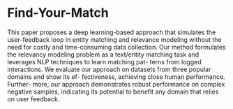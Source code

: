 # Find-Your-Match
This paper proposes a deep learning-based approach
that simulates the user-feedback loop in entity matching
and relevance modeling without the need for costly and
time-consuming data collection. Our method formulates
the relevancy modeling problem as a text/entity matching
task and leverages NLP techniques to learn matching pat-
terns from logged interactions. We evaluate our approach
on datasets from three popular domains and show its ef-
fectiveness, achieving close human performance. Further-
more, our approach demonstrates robust performance on
complex negative samples, indicating its potential to benefit
any domain that relies on user feedback.
